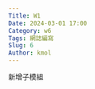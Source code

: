 ```yaml
---
Title: W1
Date: 2024-03-01 17:00
Category: w6
Tags: 網誌編寫
Slug: 6
Author: kmol
---
```




<!-- PELICAN_END_SUMMARY -->
新增子模組